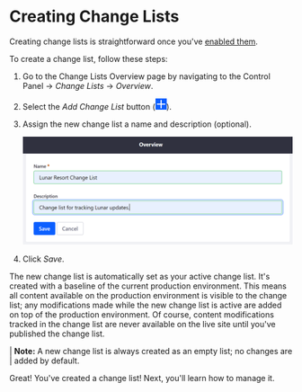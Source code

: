 # Creating Change Lists

Creating change lists is straightforward once you've
[enabled them](/docs/7-2/user/-/knowledge_base/user/enabling-change-lists).

To create a change list, follow these steps:

1.  Go to the Change Lists Overview page by navigating to the Control Panel
    &rarr; *Change Lists* &rarr; *Overview*.

2.  Select the *Add Change List* button (![Add](../../../images/icon-add.png)).

3.  Assign the new change list a name and description (optional).

    ![Figure 1: Give your new change list a name and description.](../../../images/creating-change-lists.png)

4.  Click *Save*.

The new change list is automatically set as your active change list. It's
created with a baseline of the current production environment. This means all
content available on the production environment is visible to the change list;
any modifications made while the new change list is active are added on top of
the production environment. Of course, content modifications tracked in the
change list are never available on the live site until you've published the
change list.

| **Note:** A new change list is always created as an empty list; no changes are
| added by default.

Great! You've created a change list! Next, you'll learn how to manage it.
